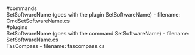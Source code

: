 <br />#commands
<br />SetSoftwareName (goes with the plugin SetSoftwareName) - filename: CmdSetSoftwareName.cs
<br />#plugins
<br />SetSoftwareName (goes with the command SetSoftwareName) - filename: SetSoftwareName.cs
<br />TasCompass - filename: tascompass.cs
